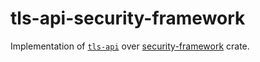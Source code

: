 # tls-api-security-framework

Implementation of [`tls-api`](https://crates.io/crates/tls-api) over [security-framework](https://crates.io/crates/security-framework) crate.
